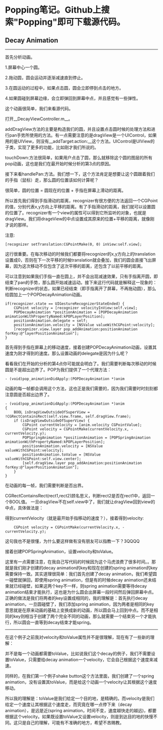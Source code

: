 # Popping笔记。Github上搜索"Popping"即可下载源代码。

## Decay Animation 

---

首先分析动画。

1.屏幕中心一个圆。

2.拖动圆，圆会运动并逐渐减速直到停止。

3.在圆运动的过程中，如果点击圆，圆会立即停到点击的地方。

4.如果圆碰到屏幕边缘，会立即弹回到屏幕中点，并且感觉有一些弹性。

这个动画很简单，我们来看源代码。

打开__DecayViewController.m__。

addDragView方法的主要是构造我们的圆，并且设置点击圆时候的处理方法和进行pan手势所使用的方法。有一点需要注意的是dragView是一个UIControl，如果用的是UIView，则没有__addTarget:action:__这个方法。UIControl是UIView的子类，实现了更多的功能，比如刚才我们所说的。

touchDown:方法很简单，如果用户点击了圆，那么就移除这个圆的图层的所有pop动画，这也是我们在最开始时候分析的第3点的原因。

接下来看handlePan:方法。我们想一下，这个方法肯定是想要让这个圆跟着我们的手指（鼠标）走，那么圆的位置该如何计算呢？

很简单，圆的位置 = 圆现在的位置 + 手指在屏幕上滑动的距离。

所以首先我们得到手指滑动的距离，recognizer有很方便的方法返回一个CGPoint的值，分别代表x,y方向上平移的距离。有了手指滑动的距离，我们就可以设置圆的位置了。recognizer有一个view的属性可以得到它所监听的对象，也就是dragView。我们将drageView的中点设置成其原来的位置+平移的距离，就像刚才说的那样。

注意:
    
    [recognizer setTranslation:CGPointMake(0, 0) inView:self.view];
    
这行很重要。在每次移动的时候我们都要将recognizer的x,y方向上的translation设置成0，否则在下一次平移的时候translation就会叠加，我们的圆会直接飞出屏幕，因为这次移动不仅包含了这次平移的距离，还包含了以前平移的距离。

可以注意到如果我们手指一直在圆上，并不会出现减速效果，只有手指离开圆，即结束了pan的手势，那么圆开始减速运动。接下来这行代码就是解释这一现象的：判断recognizer的状态，如果已经结束（即手指离开了屏幕，不再拖动圆），那么给圆加上一个POPDecayAnimation动画。

    if(recognizer.state == UIGestureRecognizerStateEnded) {
        CGPoint velocity = [recognizer velocityInView:self.view];
        POPDecayAnimation *positionAnimation = [POPDecayAnimation animationWithPropertyNamed:kPOPLayerPosition];
        positionAnimation.delegate = self;
        positionAnimation.velocity = [NSValue valueWithCGPoint:velocity];
        [recognizer.view.layer pop_addAnimation:positionAnimation forKey:@"layerPositionAnimation"];
    }
    
首先得到手指在屏幕上的移动速度，接着创建POPDecayAnimation动画，设置其速度为刚才得到的速度。那么设置动画的delegate是因为什么呢？

看看我们在开始的分析的第4点你可能就会明白了。我们需要判断每次移动的时候圆是不是超出边界了。POP为我们提供了一个代理方法：

    - (void)pop_animationDidApply:(POPDecayAnimation *)anim
    
动画的每一帧都会调用这个方法，这也正是我们需要的，因为我们需要时时刻刻都注意圆是否超出边界了。

    - (void)pop_animationDidApply:(POPDecayAnimation *)anim
    {
        BOOL isDragViewOutsideOfSuperView = !CGRectContainsRect(self.view.frame, self.dragView.frame);
        if (isDragViewOutsideOfSuperView) {
            CGPoint currentVelocity = [anim.velocity CGPointValue];
            CGPoint velocity = CGPointMake(currentVelocity.x, -currentVelocity.y);
            POPSpringAnimation *positionAnimation = [POPSpringAnimation animationWithPropertyNamed:kPOPLayerPosition];
            positionAnimation.velocity = [NSValue valueWithCGPoint:velocity];
            positionAnimation.toValue = [NSValue valueWithCGPoint:self.view.center];
            [self.dragView.layer pop_addAnimation:positionAnimation forKey:@"layerPositionAnimation"];
        }
    }
    
在动画的每一帧，我们需要判断是否出界。

CGRectContainsRect(rect1,rect2)顾名思义，判断rect2是否在rect1中，返回一个BOOL值。
一旦dragView不在self.view中了，我们就让dragView回到view的中点，具体做法是：

得到currentVelocity（就是最开始手指移动的速度？），接着得到velocity:

        CGPoint velocity = CGPointMake(currentVelocity.x, -currentVelocity.y);

这句我也不是很懂，为什么要这样做有没有朋友可以指教一下？3QQQQ

接着创建POPSpringAnimation，设置velocity和toValue。

这里有一点需要注意，在我自己写代码的时候因为这个马虎浪费了很多时间。。那就是我们刚才创建的decay animation的key和现在创建的spring animation的key需要保持一致。其实道理很简单：我们首先创建了decay animation，我们希望圆一碰壁就弹回，即使用spring animation，但是有的时候decay animation还未结束就已经碰壁，如果这两个key不一样，则spring animation需要等待decay animation结束才能执行，这也是为什么圆会出屏幕一段时间然后弹回屏幕中点。正确的做法是我们将两者的key设置成相同的，我的理解是：首先执行decay animation，一旦圆碰壁了，我们添加spring animation，因为两者是相同的key意思就是在原来动画的基础上变换成新的动画，所以圆会马上回到中点。而不是相同的key则相当于创建了两个完全不同的动画，那么就需要一个结束另一个才能执行，所以圆会一直等到decay结束才能spring。

---

在这个例子之前我对velocity和toValue属性并不是很理解，现在有了一些新的理解：

并不是每一个动画都需要toValue，比如说我们这个decay的例子，我们不需要设置toValue，只需要给decay animation一个velocity，它会自己根据这个速度来减速。

同样的，在我们第一个例子shake button这个方法里面，我们创建了一个spring animation，没有设置其toValue，而是给这个动画一个velocity让其根据这个速度移动。

所以我的理解是：toValue是我们给定一个目的地，是精确的。而velocity是我们给定一个速度让其根据这个速度走，而究竟在哪一点停下来（decay animation），是远是近(spring animation，时间不变，速度越快走的越远)，都要根据这个velocity。如果既设置toValue又设置velocity，则是到达目的地的快慢不同。这只是自己的理解，可能有不准确的地方，希望不吝赐教。